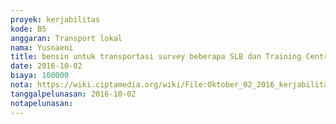 ```yaml
---
proyek: kerjabilitas
kode: B5
anggaran: Transport lokal
nama: Yusnaeni
title: bensin untuk transportasi survey beberapa SLB dan Training Centre untuk penjangkauan Mitra
date: 2016-10-02
biaya: 100000
nota: https://wiki.ciptamedia.org/wiki/File:Oktober_02_2016_kerjabilitas_B5_bensin_neni.jpg
tanggalpelunasan: 2016-10-02
notapelunasan:
---
```

